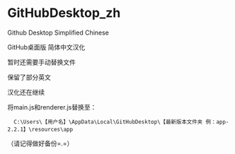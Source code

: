 # GitHubDesktop_zh
Github Desktop Simplified Chinese

GitHub桌面版 简体中文汉化

暂时还需要手动替换文件

保留了部分英文

汉化还在继续

将main.js和renderer.js替换至：

      C:\Users\【用户名】\AppData\Local\GitHubDesktop\【最新版本文件夹 例：app-2.2.1】\resources\app
（请记得做好备份=.=）
